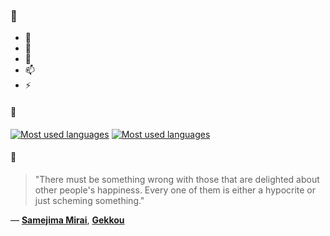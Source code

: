 ### 👋

- 🔭
- 🌱
- 💬
- 📫
- ⚡

#### 🧏

[![Most used languages](https://github-readme-stats-aynah.vercel.app/api/top-langs/?username=aynh&theme=solarized-dark&langs_count=6&layout=compact&hide_title=true)](https://github.com/anuraghazra/github-readme-stats#gh-dark-mode-only)
[![Most used languages](https://github-readme-stats-aynah.vercel.app/api/top-langs/?username=aynh&theme=solarized-light&langs_count=6&layout=compact&hide_title=true)](https://github.com/anuraghazra/github-readme-stats#gh-light-mode-only)

#### 💬

> "There must be something wrong with those that are delighted about other people's happiness. Every one of them is either a hypocrite or just scheming something."

&mdash; [**Samejima Mirai**](https://myanimelist.net/character.php?q=Samejima%20Mirai&cat=character), [**Gekkou**](https://myanimelist.net/search/all?q=Gekkou&cat=all)
